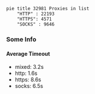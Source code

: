 
```mermaid
pie title 32981 Proxies in list
    "HTTP" : 22193
    "HTTPS": 4571
    "SOCKS" : 9646
```

### Some Info
#### Average Timeout

- mixed: 3.2s
- http: 1.6s
- https: 8.6s
- socks: 6.5s